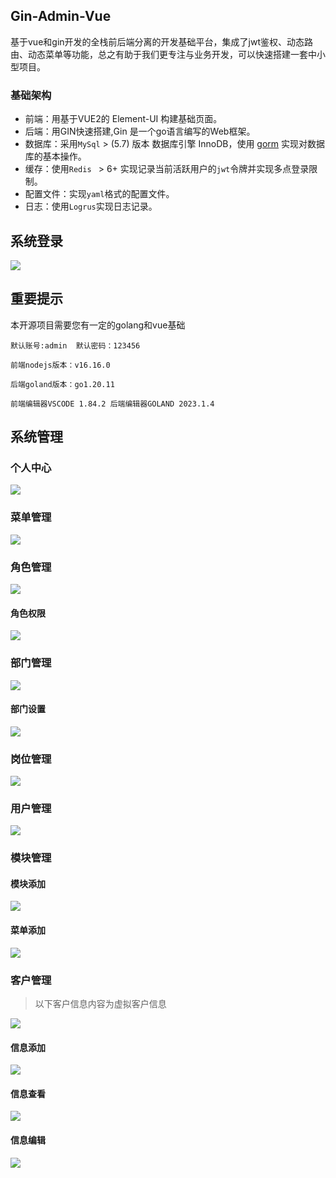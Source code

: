 ## Gin-Admin-Vue
基于vue和gin开发的全栈前后端分离的开发基础平台，集成了jwt鉴权、动态路由、动态菜单等功能，总之有助于我们更专注与业务开发，可以快速搭建一套中小型项目。

### 基础架构

- 前端：用基于VUE2的 Element-UI 构建基础页面。
- 后端：用GIN快速搭建,Gin 是一个go语言编写的Web框架。
- 数据库：采用`MySql` > (5.7) 版本 数据库引擎 InnoDB，使用 [gorm](http://gorm.cn/) 实现对数据库的基本操作。
- 缓存：使用`Redis ` > 6+ 实现记录当前活跃用户的`jwt`令牌并实现多点登录限制。
- 配置文件：实现`yaml`格式的配置文件。
- 日志：使用`Logrus`实现日志记录。

## 系统登录
![](https://github.com/Ykubernetes/Gin-Admin-Vue/blob/main/doc/login.png?raw=true)

## 重要提示

本开源项目需要您有一定的golang和vue基础

```TXT
默认账号:admin  默认密码：123456

前端nodejs版本：v16.16.0

后端goland版本：go1.20.11

前端编辑器VSCODE 1.84.2 后端编辑器GOLAND 2023.1.4
```

## 系统管理

### 个人中心

![](https://github.com/Ykubernetes/Gin-Admin-Vue/blob/main/doc/profile.png?raw=true)

### 菜单管理

![](https://github.com/Ykubernetes/Gin-Admin-Vue/blob/main/doc/menu-manager.png?raw=true)

### 角色管理

![](https://github.com/Ykubernetes/Gin-Admin-Vue/blob/main/doc/role-manager.png?raw=true)

#### 角色权限

![](https://github.com/Ykubernetes/Gin-Admin-Vue/blob/main/doc/role-manager-set.png?raw=true)

### 部门管理

![](https://github.com/Ykubernetes/Gin-Admin-Vue/blob/main/doc/department-manager.png?raw=true)

#### 部门设置

![](https://github.com/Ykubernetes/Gin-Admin-Vue/blob/main/doc/department-manager-add.png?raw=true)

### 岗位管理

![](https://github.com/Ykubernetes/Gin-Admin-Vue/blob/main/doc/post-manager.png?raw=true)

### 用户管理

![](https://github.com/Ykubernetes/Gin-Admin-Vue/blob/main/doc/user-manager.png?raw=true)

### 模块管理

#### 模块添加

![](https://github.com/Ykubernetes/Gin-Admin-Vue/blob/main/doc/add-new-model.png?raw=true)

#### 菜单添加

![](https://github.com/Ykubernetes/Gin-Admin-Vue/blob/main/doc/add-new-menu.png?raw=true)

### 客户管理

> 以下客户信息内容为虚拟客户信息

![](https://github.com/Ykubernetes/Gin-Admin-Vue/blob/main/doc/customer-manager.png?raw=true)

#### 信息添加

![](https://github.com/Ykubernetes/Gin-Admin-Vue/blob/main/doc/customer-manager-add.png?raw=true)

#### 信息查看

![](https://github.com/Ykubernetes/Gin-Admin-Vue/blob/main/doc/customer-manager-view.png?raw=true)

#### 信息编辑

![](https://github.com/Ykubernetes/Gin-Admin-Vue/blob/main/doc/customer-manager-edit.png?raw=true)

